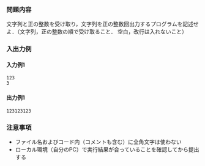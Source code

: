 ### 問題内容
文字列と正の整数を受け取り，文字列を正の整数回出力するプログラムを記述せよ．（文字列，正の整数の順で受け取ること． 空白，改行は入れないこと）


### 入出力例
#### 入力例1
```
123
3
```

#### 出力例1
```
123123123
```

### 注意事項

- ファイル名およびコード内（コメントも含む）に全角文字は使わない  
- ローカル環境（自分のPC）で実行結果が合っていることを確認してから提出する

